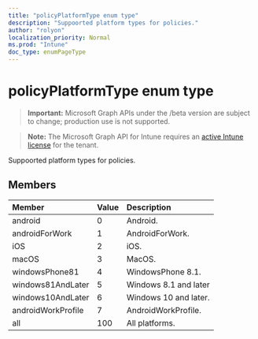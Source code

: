 ```yaml
---
title: "policyPlatformType enum type"
description: "Suppoorted platform types for policies."
author: "rolyon"
localization_priority: Normal
ms.prod: "Intune"
doc_type: enumPageType
---
```


# policyPlatformType enum type

> **Important:** Microsoft Graph APIs under the /beta version are subject to change; production use is not supported.

> **Note:** The Microsoft Graph API for Intune requires an [active Intune license](https://go.microsoft.com/fwlink/?linkid=839381) for the tenant.

Suppoorted platform types for policies.

## Members
|Member|Value|Description|
|:---|:---|:---|
|android|0|Android.|
|androidForWork|1|AndroidForWork.|
|iOS|2|iOS.|
|macOS|3|MacOS.|
|windowsPhone81|4|WindowsPhone 8.1.|
|windows81AndLater|5|Windows 8.1 and later|
|windows10AndLater|6|Windows 10 and later.|
|androidWorkProfile|7|AndroidWorkProfile.|
|all|100|All platforms.|



